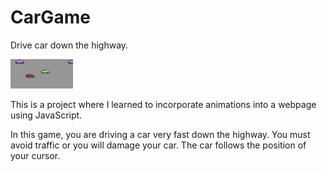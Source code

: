 # CarGame
Drive car down the highway.

<img src="Screenshots/CarGame.PNG" width="100"/>

This is a project where I learned to incorporate animations into a webpage using JavaScript.

In this game, you are driving a car very fast down the highway. You must avoid traffic or you will damage your car. 
The car follows the position of your cursor.
